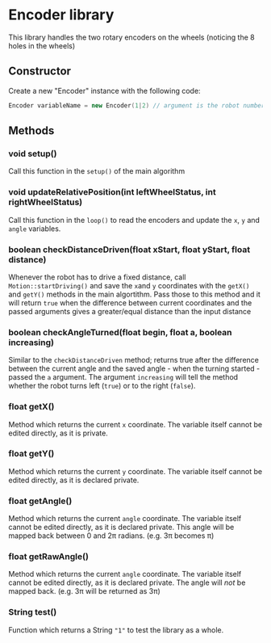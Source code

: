 # Encoder library
This library handles the two rotary encoders on the wheels (noticing the 8 holes in the wheels)
## Constructor
Create a new "Encoder" instance with the following code:
```c++
Encoder variableName = new Encoder(1|2) // argument is the robot number
```
## Methods
### void setup()
Call this function in the `setup()` of the main algorithm
### void updateRelativePosition(int leftWheelStatus, int rightWheelStatus)
Call this function in the `loop()` to read the encoders and update the `x`, `y` and `angle` variables.
### boolean checkDistanceDriven(float xStart, float yStart, float distance)
Whenever the robot has to drive a fixed distance, call `Motion::startDriving()` and save the `x`and `y` coordinates with the `getX()` and `getY()` methods in the main algortithm. Pass those to this method and it will return `true` when the difference between current coordinates and the passed arguments gives a greater/equal distance than the input distance
### boolean checkAngleTurned(float begin, float a, boolean increasing)
Similar to the `checkDistanceDriven` method; returns true after the difference between the current angle and the saved angle - when the turning started - passed the `a` argument. The argument `increasing` will tell the method whether the robot turns left (`true`) or to the right (`false`).
### float getX()
Method which returns the current `x` coordinate. The variable itself cannot be edited directly, as it is private.
### float getY()
Method which returns the current `y` coordinate. The variable itself cannot be edited directly, as it is declared private.
### float getAngle()
Method which returns the current `angle` coordinate. The variable itself cannot be edited directly, as it is declared private. This angle will be mapped back between 0 and 2&pi; radians. (e.g. 3&pi; becomes &pi;)
### float getRawAngle()
Method which returns the current `angle` coordinate. The variable itself cannot be edited directly, as it is declared private. The angle will *not* be mapped back. (e.g. 3&pi; will be returned as 3&pi;)
### String test()
Function which returns a String `"1"` to test the library as a whole.